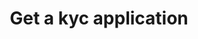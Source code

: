 ---
title: Get a kyc application
api:
  file: openapi-external-b2c.yaml
  operationId: GetKycApplication
hidden: false
---
